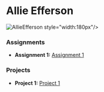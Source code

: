 # Allie Efferson
![AllieEfferson](https://github.com/user-attachments/assets/3367aab9-19d5-4f80-a574-1801f7e20b82) style="width:180px"/>

### Assignments 
- **Assignment 1:** [Assignment 1](./Practice_HTML/Index.html)
### Projects 
- **Project 1:** [Project 1](./Assignments/Assignment_Html.pdf)

